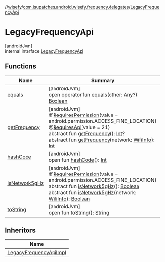 //[wisefy](../../../index.md)/[com.isupatches.android.wisefy.frequency.delegates](../index.md)/[LegacyFrequencyApi](index.md)

# LegacyFrequencyApi

[androidJvm]\
internal interface [LegacyFrequencyApi](index.md)

## Functions

| Name | Summary |
|---|---|
| [equals](../../com.isupatches.android.wisefy.wifi.delegates/-legacy-wifi-delegate/index.md#585090901%2FFunctions%2F1622544596) | [androidJvm]<br>open operator fun [equals](../../com.isupatches.android.wisefy.wifi.delegates/-legacy-wifi-delegate/index.md#585090901%2FFunctions%2F1622544596)(other: [Any](https://kotlinlang.org/api/latest/jvm/stdlib/kotlin/-any/index.html)?): [Boolean](https://kotlinlang.org/api/latest/jvm/stdlib/kotlin/-boolean/index.html) |
| [getFrequency](get-frequency.md) | [androidJvm]<br>@[RequiresPermission](https://developer.android.com/reference/kotlin/androidx/annotation/RequiresPermission.html)(value = android.permission.ACCESS_FINE_LOCATION)<br>@[RequiresApi](https://developer.android.com/reference/kotlin/androidx/annotation/RequiresApi.html)(value = 21)<br>abstract fun [getFrequency](get-frequency.md)(): [Int](https://kotlinlang.org/api/latest/jvm/stdlib/kotlin/-int/index.html)?<br>abstract fun [getFrequency](get-frequency.md)(network: [WifiInfo](https://developer.android.com/reference/kotlin/android/net/wifi/WifiInfo.html)): [Int](https://kotlinlang.org/api/latest/jvm/stdlib/kotlin/-int/index.html) |
| [hashCode](../../com.isupatches.android.wisefy.wifi.delegates/-legacy-wifi-delegate/index.md#1794629105%2FFunctions%2F1622544596) | [androidJvm]<br>open fun [hashCode](../../com.isupatches.android.wisefy.wifi.delegates/-legacy-wifi-delegate/index.md#1794629105%2FFunctions%2F1622544596)(): [Int](https://kotlinlang.org/api/latest/jvm/stdlib/kotlin/-int/index.html) |
| [isNetwork5gHz](is-network5g-hz.md) | [androidJvm]<br>@[RequiresPermission](https://developer.android.com/reference/kotlin/androidx/annotation/RequiresPermission.html)(value = android.permission.ACCESS_FINE_LOCATION)<br>abstract fun [isNetwork5gHz](is-network5g-hz.md)(): [Boolean](https://kotlinlang.org/api/latest/jvm/stdlib/kotlin/-boolean/index.html)<br>abstract fun [isNetwork5gHz](is-network5g-hz.md)(network: [WifiInfo](https://developer.android.com/reference/kotlin/android/net/wifi/WifiInfo.html)): [Boolean](https://kotlinlang.org/api/latest/jvm/stdlib/kotlin/-boolean/index.html) |
| [toString](../../com.isupatches.android.wisefy.wifi.delegates/-legacy-wifi-delegate/index.md#1616463040%2FFunctions%2F1622544596) | [androidJvm]<br>open fun [toString](../../com.isupatches.android.wisefy.wifi.delegates/-legacy-wifi-delegate/index.md#1616463040%2FFunctions%2F1622544596)(): [String](https://kotlinlang.org/api/latest/jvm/stdlib/kotlin/-string/index.html) |

## Inheritors

| Name |
|---|
| [LegacyFrequencyApiImpl](../-legacy-frequency-api-impl/index.md) |
